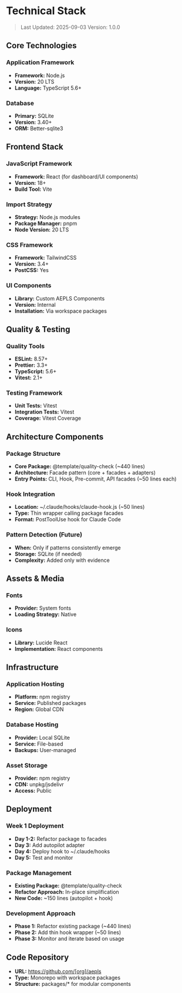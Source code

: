 # Technical Stack

> Last Updated: 2025-09-03 Version: 1.0.0

## Core Technologies

### Application Framework
- **Framework:** Node.js
- **Version:** 20 LTS
- **Language:** TypeScript 5.6+

### Database
- **Primary:** SQLite  
- **Version:** 3.40+
- **ORM:** Better-sqlite3

## Frontend Stack

### JavaScript Framework
- **Framework:** React (for dashboard/UI components)
- **Version:** 18+
- **Build Tool:** Vite

### Import Strategy
- **Strategy:** Node.js modules
- **Package Manager:** pnpm
- **Node Version:** 20 LTS

### CSS Framework
- **Framework:** TailwindCSS
- **Version:** 3.4+
- **PostCSS:** Yes

### UI Components
- **Library:** Custom AEPLS Components
- **Version:** Internal
- **Installation:** Via workspace packages

## Quality & Testing

### Quality Tools
- **ESLint:** 8.57+
- **Prettier:** 3.3+
- **TypeScript:** 5.6+
- **Vitest:** 2.1+

### Testing Framework
- **Unit Tests:** Vitest
- **Integration Tests:** Vitest
- **Coverage:** Vitest Coverage

## Architecture Components

### Package Structure
- **Core Package:** @template/quality-check (~440 lines)
- **Architecture:** Facade pattern (core + facades + adapters)
- **Entry Points:** CLI, Hook, Pre-commit, API facades (~50 lines each)

### Hook Integration
- **Location:** ~/.claude/hooks/claude-hook.js (~50 lines)
- **Type:** Thin wrapper calling package facades
- **Format:** PostToolUse hook for Claude Code

### Pattern Detection (Future)
- **When:** Only if patterns consistently emerge
- **Storage:** SQLite (if needed)
- **Complexity:** Added only with evidence

## Assets & Media

### Fonts
- **Provider:** System fonts
- **Loading Strategy:** Native

### Icons
- **Library:** Lucide React
- **Implementation:** React components

## Infrastructure

### Application Hosting
- **Platform:** npm registry
- **Service:** Published packages
- **Region:** Global CDN

### Database Hosting
- **Provider:** Local SQLite
- **Service:** File-based
- **Backups:** User-managed

### Asset Storage
- **Provider:** npm registry
- **CDN:** unpkg/jsdelivr
- **Access:** Public

## Deployment

### Week 1 Deployment
- **Day 1-2:** Refactor package to facades
- **Day 3:** Add autopilot adapter
- **Day 4:** Deploy hook to ~/.claude/hooks
- **Day 5:** Test and monitor

### Package Management
- **Existing Package:** @template/quality-check
- **Refactor Approach:** In-place simplification
- **New Code:** ~150 lines (autopilot + hook)

### Development Approach
- **Phase 1:** Refactor existing package (~440 lines)
- **Phase 2:** Add thin hook wrapper (~50 lines)
- **Phase 3:** Monitor and iterate based on usage

## Code Repository
- **URL:** https://github.com/[org]/aepls
- **Type:** Monorepo with workspace packages
- **Structure:** packages/* for modular components